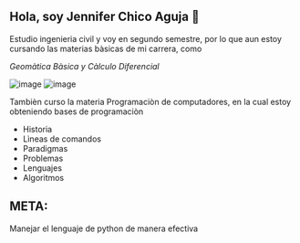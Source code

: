 ## Hola, soy Jennifer Chico Aguja 👋

<!--
**JenniferChico/JenniferChico** is a ✨ _special_ ✨ repository because its `README.md` (this file) appears on your GitHub profile.

Here are some ideas to get you started:

- 🔭 I’m currently working on ...
- 🌱 I’m currently learning ...
- 👯 I’m looking to collaborate on ...
- 🤔 I’m looking for help with ...
- 💬 Ask me about ...
- 📫 How to reach me: ...
- 😄 Pronouns: ...
- ⚡ Fun fact: ...
-->
Estudio ingenieria civil y voy en segundo semestre, por lo que aun estoy cursando las materias bàsicas de mi carrera, como 

*Geomàtica Bàsica y Càlculo Diferencial*

![image](https://github.com/user-attachments/assets/5c7a9c11-20ab-4c3e-807d-c7a5ab14b228)
![image](https://github.com/user-attachments/assets/d2451042-a970-4bfd-8074-c2566458c90c)

Tambièn curso la materia Programaciòn de computadores, en la cual estoy obteniendo bases de programaciòn

- Historia
- Lìneas de comandos
- Paradigmas
- Problemas 
- Lenguajes
- Algoritmos

META:
-
Manejar el lenguaje de python de manera efectiva
